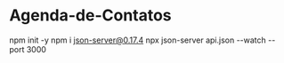 # Agenda-de-Contatos

 npm init -y
 npm i json-server@0.17.4
 npx json-server api.json --watch --port 3000